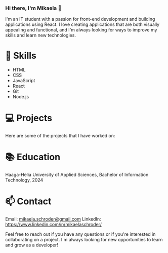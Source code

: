 ### Hi there, I'm Mikaela 👋

I'm an IT student with a passion for front-end development and building applications using React. 
I love creating applications that are both visually appealing and functional, and I'm always looking for ways to improve my skills and learn new technologies.

# 🚀 Skills
-  HTML
-  CSS
-  JavaScript
-  React
-  Git
-  Node.js

# 💻 Projects

Here are some of the projects that I have worked on:



# 📚 Education
Haaga-Helia University of Applied Sciences, Bachelor of Information Technology, 2024

# 📫 Contact
Email: mikaela.schroder@gmail.com
LinkedIn: https://www.linkedin.com/in/mikaelaschroder/

Feel free to reach out if you have any questions or if you're interested in collaborating on a project. I'm always looking for new opportunities to learn and grow as a developer!




<!--
**mikaelasch/mikaelasch** is a ✨ _special_ ✨ repository because its `README.md` (this file) appears on your GitHub profile.

Here are some ideas to get you started:

- 🔭 I’m currently working on ...
- 🌱 I’m currently learning ...
- 👯 I’m looking to collaborate on ...
- 🤔 I’m looking for help with ...
- 💬 Ask me about ...
- 📫 How to reach me: ...
- 😄 Pronouns: ...
- ⚡ Fun fact: ...
-->
